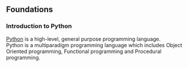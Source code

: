 ## Foundations
### Introduction to Python
[Python](https://en.wikipedia.org/wiki/Python_(programming_language)) is a high-level, general purpose programming language.  
Python is a multiparadigm programming language which includes Object Oriented programming, Functional programming and Procedural programming.
